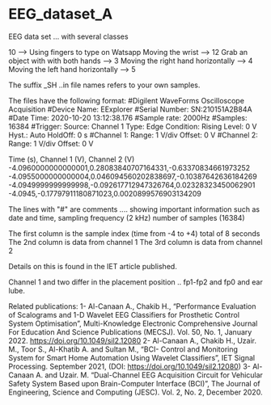# EEG_dataset_A
EEG data set ... with several classes

10 --> Using fingers to type on Watsapp
Moving the wrist --> 12
Grab an object with with both hands --> 3
Moving the right hand horizontally --> 4
Moving the left hand horizontally --> 5

The suffix _SH ..in file names refers to your own samples.

The files have the following format:
#Digilent WaveForms Oscilloscope Acquisition
#Device Name: EExplorer
#Serial Number: SN:210151A2B84A
#Date Time: 2020-10-20 13:12:38.176
#Sample rate: 2000Hz
#Samples: 16384
#Trigger: Source: Channel 1 Type: Edge Condition: Rising Level: 0 V Hyst.: Auto HoldOff: 0 s
#Channel 1: Range: 1 V/div Offset: 0 V
#Channel 2: Range: 1 V/div Offset: 0 V

Time (s),             Channel 1 (V),       Channel 2 (V)
-4.0960000000000001,0.28083840707164331,-0.63370834661973252
-4.0955000000000004,0.046094560202838697,-0.10387642636184269
-4.0949999999999998,-0.092617712947326764,0.02328323450062901
-4.0945,-0.17797911180871023,0.0020899576903134209

The lines with "#" are comments .... showing important information such as date and time, sampling frequency (2 kHz)  number of samples (16384)

The first column is the sample index (time from -4 to +4) total of 8 seconds
The 2nd column is data from channel 1
The 3rd column is data from channel 2

Details on this is found in the IET article published.

Channel 1 and two differ in the placement position ..
 fp1-fp2 and fp0 and ear lube. 

Related publications:
1- Al-Canaan A., Chakib H., “Performance Evaluation of Scalograms and 1-D Wavelet EEG Classifiers for Prosthetic Control System Optimisation”, Multi-Knowledge Electronic Comprehensive Journal For Education And Science Publications (MECSJ). Vol. 50, No. 1, January 2022. https://doi.org/10.1049/sil2.12080
2- Al-Canaan A., Chakib H., Uzair. M., Toor S., Al-Khatib A. and Sultan M., “BCI- Control and Monitoring System for Smart Home Automation Using Wavelet Classifiers”, IET Signal Processing. September 2021, (DOI: https://doi.org/10.1049/sil2.12080)
3- Al-Canaan A. and Uzair. M. “Dual-Channel EEG Acquisition Circuit for Vehicular Safety System Based upon Brain-Computer Interface (BCI)”, The Journal of Engineering, Science and Computing (JESC). Vol. 2, No. 2, December 2020.

